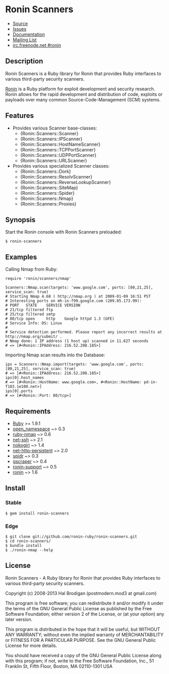 # Ronin Scanners

* [Source](https://github.com/ronin-ruby/ronin-scanners)
* [Issues](https://github.com/ronin-ruby/ronin-scanners/issues)
* [Documentation](http://rubydoc.info/github/ronin-ruby/ronin-scanners/frames)
* [Mailing List](https://groups.google.com/group/ronin-ruby)
* [irc.freenode.net #ronin](http://ronin-ruby.github.com/irc/)

## Description

Ronin Scanners is a Ruby library for Ronin that provides Ruby interfaces to
various third-party security scanners.

[Ronin] is a Ruby platform for exploit development and security research.
Ronin allows for the rapid development and distribution of code, exploits
or payloads over many common Source-Code-Management (SCM) systems.

## Features

* Provides various Scanner base-classes:
  * {Ronin::Scanners::Scanner}
  * {Ronin::Scanners::IPScanner}
  * {Ronin::Scanners::HostNameScanner}
  * {Ronin::Scanners::TCPPortScanner}
  * {Ronin::Scanners::UDPPortScanner}
  * {Ronin::Scanners::URLScanner}
* Provides various specialized Scanner classes:
  * {Ronin::Scanners::Dork}
  * {Ronin::Scanners::ResolvScanner}
  * {Ronin::Scanners::ReverseLookupScanner}
  * {Ronin::Scanners::SiteMap}
  * {Ronin::Scanners::Spider}
  * {Ronin::Scanners::Nmap}
  * {Ronin::Scanners::Proxies}

## Synopsis

Start the Ronin console with Ronin Scanners preloaded:

    $ ronin-scanners

## Examples

Calling Nmap from Ruby:

    require 'ronin/scanners/nmap'
  
    Scanners::Nmap.scan(targets: 'www.google.com', ports: [80,21,25], service_scan: true)
    # Starting Nmap 4.68 ( http://nmap.org ) at 2009-01-09 16:51 PST
    # Interesting ports on mh-in-f99.google.com (209.85.173.99):
    # PORT   STATE    SERVICE VERSION
    # 21/tcp filtered ftp
    # 25/tcp filtered smtp
    # 80/tcp open     http    Google httpd 1.3 (GFE)
    # Service Info: OS: Linux
    #
    # Service detection performed. Please report any incorrect results at http://nmap.org/submit/ .
    # Nmap done: 1 IP address (1 host up) scanned in 11.627 seconds
    # => [#<Ronin::IPAddress: 216.52.208.185>]

Importing Nmap scan results into the Database:

    ips = Scanners::Nmap.import(targets: 'www.google.com', ports: [80,21,25], service_scan: true)
    # => [#<Ronin::IPAddress: 216.52.208.185>]
    ips[0].host_names
    # => [#<Ronin::HostName: www.google.com>, #<Ronin::HostName: pd-in-f103.1e100.net>]
    ips[0].ports
    # => [#<Ronin::Port: 80/tcp>]

## Requirements

* [Ruby] >= 1.9.1
* [open_namespace] ~> 0.3
* [ruby-nmap] ~> 0.6
* [net-ssh] ~> 2.1
* [nokogiri] ~> 1.4
* [net-http-persistent] ~> 2.0
* [spidr] ~> 0.3
* [gscraper] ~> 0.4
* [ronin-support] ~> 0.5
* [ronin] ~> 1.6

## Install

### Stable

    $ gem install ronin-scanners

### Edge

    $ git clone git://github.com/ronin-ruby/ronin-scanners.git
    $ cd ronin-scanners/
    $ bundle install
    $ ./ronin-nmap --help

## License

Ronin Scanners - A Ruby library for Ronin that provides Ruby interfaces to
various third-party security scanners.

Copyright (c) 2008-2013 Hal Brodigan (postmodern.mod3 at gmail.com)

This program is free software; you can redistribute it and/or modify
it under the terms of the GNU General Public License as published by
the Free Software Foundation; either version 2 of the License, or
(at your option) any later version.

This program is distributed in the hope that it will be useful,
but WITHOUT ANY WARRANTY; without even the implied warranty of
MERCHANTABILITY or FITNESS FOR A PARTICULAR PURPOSE.  See the
GNU General Public License for more details.

You should have received a copy of the GNU General Public License
along with this program; if not, write to the Free Software
Foundation, Inc., 51 Franklin St, Fifth Floor, Boston, MA  02110-1301  USA

[Ruby]: http://www.ruby-lang.org
[Ronin]: http://ronin-ruby.github.com/

[open_namespace]: https://github.com/postmodern/open_namespace#readme
[ruby-nmap]: https://github.com/sophsec/ruby-nmap#readme
[net-ssh]: https://github.com/net-ssh/net-ssh#readme
[nokogiri]: https://github.com/tenderlove/nokogiri#readme
[net-http-persistent]: http://docs.seattlerb.org/net-http-persistent
[spidr]: https://github.com/postmodern/spidr#readme
[gscraper]: https://github.com/postmodern/gscraper#readme
[ronin-support]: https://github.com/ronin-ruby/ronin-support#readme
[ronin]: https://github.com/ronin-ruby/ronin#readme
